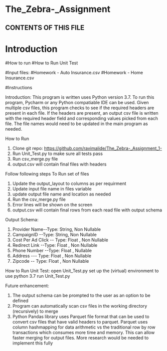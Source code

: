 # The_Zebra-_Assignment


CONTENTS OF THIS FILE
------------------------------------
# Introduction
#How to run
#How to Run Unit Test

#Input files:
#Homework - Auto Insurance.csv
#Homework - Home Insurance.csv

#Instructions



Introduction:
This program is written uses Python version 3.7. To run this program, Pycharm or any Python compatiable IDE can be used.
Given multiple csv files, this program checks to see if the required headers are present in each file. If the headers are present, an output csv file is written with the required header field and corresponding values picked from each file. The file names would need to be updated in the main program as needed.


How to Run 
1. Clone git repo: https://github.com/ravimalide/The_Zebra-_Assignment_1-
2. Run Unit_Test.py to make sure all tests pass
3. Run csv_merge.py file
4. output.csv will contain final files with headers

Follow following steps To Run set of files 
1. Update the output_layout to columns as per requirment 
2. Update input file name in files variable
3. update output file name and location as needed
4. Run the csv_merge.py file 
5. Error lines will be shown on the screen 
6. output.csv will contain final rows from each read file with output schema


Output Schema:

1. Provider Name--Type: String, Non Nullable
2. CampaignID --Type: String, Non Nullable
3. Cost Per Ad Click -- Type: Float , Non Nullable
4. Redirect Link --Type: Float , Non Nullable
5. Phone Number --Type: Float , Nullable
6. Address --- Type: Float , Non Nullable
7. Zipcode -- Type: Float , Non Nullable

How to Run Unit Test:
open Unit_Test.py set up the (virtual) environment to use python 3.7
run Unit_Test.py


Future enhancement:
1. The output schema can be prompted to the user as an option to be defined
2. Program can automatically scan csv files in the working directory (recursively) to merge
3. Python Pandas library uses Parquet file format that can be used to convert csv files that have valid headers to parquet. Parquet uses column hashmapping for data arithmetic vs the traditional row by row transactions which consumes more time and memory. This can allow faster merging for output files. More research would be needed to implement this fully